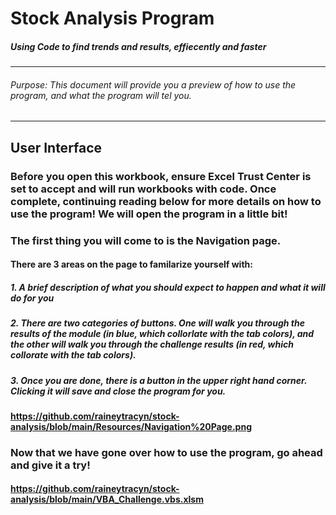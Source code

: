 # Stock Analysis Program
##### Using Code to find trends and results, effiecently and faster
---
###### Purpose: This document will provide you a preview of how to use the program, and what the program will tel you. 
---
## User Interface
### Before you open this workbook, ensure Excel Trust Center is set to accept and will run workbooks with code. Once complete, continuing reading below for more details on how to use the program! We will open the program in a little bit!
### The first thing you will come to is the Navigation page. 
#### There are 3 areas on the page to familarize yourself with:
##### 1. A brief description of what you should expect to happen and what it will do for you
##### 2. There are two categories of buttons. One will walk you through the results of the module (in blue, which collorlate with the tab colors), and the other will walk you through the challenge results (in red, which collorate with the tab colors).
##### 3. Once you are done, there is a button in the upper right hand corner. Clicking it will save and close the program for you.
#### https://github.com/raineytracyn/stock-analysis/blob/main/Resources/Navigation%20Page.png
### Now that we have gone over how to use the program, go ahead and give it a try!
#### https://github.com/raineytracyn/stock-analysis/blob/main/VBA_Challenge.vbs.xlsm
